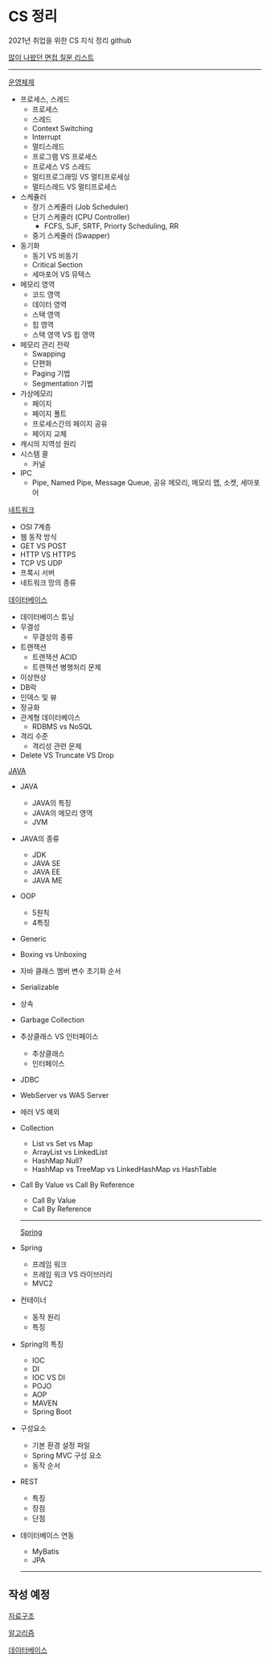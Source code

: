 # CS 정리

2021년 취업을 위한 CS 지식 정리 github

[많이 나왔던 면접 질문 리스트](https://github.com/SmiteFLame/CS-Study/blob/master/Question/README.md)

<hr>

[운영체제](https://github.com/SmiteFLame/CS-Study/blob/master/OS/README.md)

- 프로세스, 스레드
  - 프로세스
  - 스레드
  - Context Switching
  - Interrupt
  - 멀티스레드
  - 프로그램 VS 프로세스
  - 프로세스 VS 스레드
  - 멀티프로그래밍 VS 멀티프로세싱
  - 멀티스레드 VS 멀티프로세스
- 스케쥴러
  - 장기 스케줄러 (Job Scheduler)
  - 단기 스케줄러 (CPU Controller)
    - FCFS, SJF, SRTF, Priorty Scheduling, RR
  - 중기 스케줄러 (Swapper)
- 동기화
  - 동기 VS 비동기
  - Critical Section
  - 세마포어 VS 뮤텍스
- 메모리 영역
  - 코드 영역
  - 데이터 영역
  - 스택 영역
  - 힙 영역
  - 스택 영역 VS 힙 영역
- 메모리 관리 전략
  - Swapping
  - 단편화
  - Paging 기법
  - Segmentation 기법
- 가상메모리
  - 페이지
  - 페이지 폴트
  - 프로세스간의 페이지 공유
  - 페이지 교체
- 캐시의 지역성 원리
- 시스템 콜
  - 커널
- IPC
  - Pipe, Named Pipe, Message Queue, 공유 메모리, 메모리 맵, 소켓, 세마포어

[네트워크](https://github.com/SmiteFLame/CS-Study/blob/master/NT/README.md)

- OSI 7계층
- 웹 동작 방식
- GET VS POST
- HTTP VS HTTPS
- TCP VS UDP
- 프록시 서버
- 네트워크 망의 종류

[데이터베이스](https://github.com/SmiteFLame/CS-Study/blob/master/DB/README.md)

- 데이터베이스 튜닝
- 무결성
  - 무결성의 종류
- 트랜잭션
  - 트랜잭션 ACID
  - 트랜잭션 병행처리 문제
- 이상현상
- DB락
- 인덱스 및 뷰
- 정규화
- 관계형 데이터베이스
  - RDBMS vs NoSQL
- 격리 수준
  - 격리성 관련 문제
- Delete VS Truncate VS Drop

[JAVA](https://github.com/SmiteFLame/CS-Study/blob/master/JAVA/README.md)

- JAVA
  - JAVA의 특징
  - JAVA의 메모리 영역
  - JVM
- JAVA의 종류
  - JDK
  - JAVA SE
  - JAVA EE
  - JAVA ME
- OOP
  - 5원칙
  - 4특징
- Generic
- Boxing vs Unboxing
- 자바 클래스 멤버 변수 초기화 순서
- Serializable
- 상속
- Garbage Collection
- 추상클래스 VS 인터페이스
  - 추상클래스
  - 인터페이스
- JDBC
- WebServer vs WAS Server
- 에러 VS 예외
- Collection
  - List vs Set vs Map
  - ArrayList vs LinkedList
  - HashMap Null?
  - HashMap vs TreeMap vs LinkedHashMap vs HashTable
- Call By Value vs Call By Reference

  - Call By Value
  - Call By Reference
  <hr>

  [Spring](https://github.com/SmiteFLame/CS-Study/blob/master/Spring/README.md)

- Spring
  - 프레임 워크
  - 프레임 워크 VS 라이브러리
  - MVC2
- 컨테이너
  - 동작 원리
  - 특징
- Spring의 특징
  - IOC
  - DI
  - IOC VS DI
  - POJO
  - AOP
  - MAVEN
  - Spring Boot
- 구성요소
  - 기본 환경 설정 파일
  - Spring MVC 구성 요소
  - 동작 순서
- REST
  - 특징
  - 장점
  - 단점
- 데이터베이스 연동
  - MyBatis
  - JPA
  <hr>

## 작성 예정

[자료구조](#자료구조/README.md)

[알고리즘](#운영체제/README.md)

[데이터베이스](#데이터베이스/README.md)
